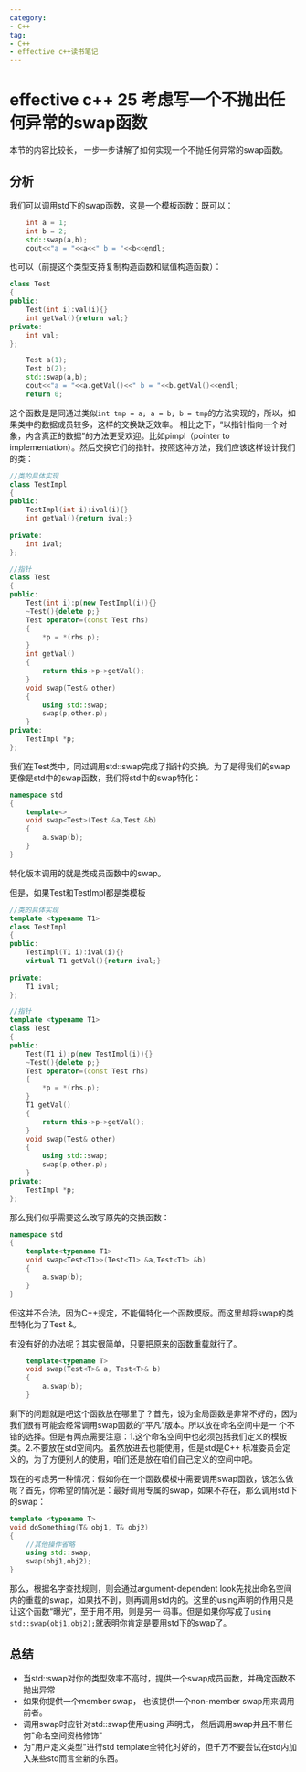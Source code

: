 ```yaml
---
category: 
- C++
tag:
- C++
- effective c++读书笔记
---
```


# effective c++ 25 考虑写一个不抛出任何异常的swap函数

本节的内容比较长， 一步一步讲解了如何实现一个不抛任何异常的swap函数。

## 分析
我们可以调用std下的swap函数，这是一个模板函数：既可以：
```cpp
    int a = 1;
    int b = 2;
    std::swap(a,b);
    cout<<"a = "<<a<<" b = "<<b<<endl;
```
也可以（前提这个类型支持复制构造函数和赋值构造函数）：
```cpp
class Test
{
public:
    Test(int i):val(i){}
    int getVal(){return val;}
private:
    int val;
};

    Test a(1);
    Test b(2);
    std::swap(a,b);
    cout<<"a = "<<a.getVal()<<" b = "<<b.getVal()<<endl;
    return 0;
```
这个函数是是同通过类似```int tmp = a; a = b; b = tmp```的方法实现的，所以，如果类中的数据成员较多，这样的交换缺乏效率。
相比之下，“以指针指向一个对象，内含真正的数据”的方法更受欢迎。比如pimpl（pointer to implementation）。然后交换它们的指针。按照这种方法，我们应该这样设计我们的类：
```cpp
//类的具体实现
class TestImpl
{
public:
    TestImpl(int i):ival(i){}
    int getVal(){return ival;}
    
private:
    int ival;
};

//指针
class Test
{
public:
    Test(int i):p(new TestImpl(i)){}
    ~Test(){delete p;}
    Test operator=(const Test rhs)
    {
        *p = *(rhs.p);
    }
    int getVal()
    {
        return this->p->getVal();
    }
    void swap(Test& other)
    {
        using std::swap;
        swap(p,other.p);
    }
private:
    TestImpl *p;
};
```
我们在Test类中，同过调用std::swap完成了指针的交换。为了是得我们的swap更像是std中的swap函数，我们将std中的swap特化：
```cpp
namespace std
{
    template<>
    void swap<Test>(Test &a,Test &b)
    {
        a.swap(b);
    }
}
```
特化版本调用的就是类成员函数中的swap。


但是，如果Test和TestImpl都是类模板
```cpp
//类的具体实现
template <typename T1>
class TestImpl
{
public:
    TestImpl(T1 i):ival(i){}
    virtual T1 getVal(){return ival;}
    
private:
    T1 ival;
};

//指针
template <typename T1>
class Test
{
public:
    Test(T1 i):p(new TestImpl(i)){}
    ~Test(){delete p;}
    Test operator=(const Test rhs)
    {
        *p = *(rhs.p);
    }
    T1 getVal()
    {
        return this->p->getVal();
    }
    void swap(Test& other)
    {
        using std::swap;
        swap(p,other.p);
    }
private:
    TestImpl *p;
};
```
那么我们似乎需要这么改写原先的交换函数：
```cpp
namespace std
{
    template<typename T1>
    void swap<Test<T1>>(Test<T1> &a,Test<T1> &b)
    {
        a.swap(b);
    }
}
```
但这并不合法，因为C++规定，不能偏特化一个函数模版。而这里却将swap的类型特化为了Test<T1> &。

有没有好的办法呢？其实很简单，只要把原来的函数重载就行了。
```cpp
    template<typename T>
    void swap(Test<T>& a, Test<T>& b)
    {
        a.swap(b);
    }
```

剩下的问题就是吧这个函数放在哪里了？首先，设为全局函数是非常不好的，因为我们很有可能会经常调用swap函数的“平凡”版本。所以放在命名空间中是一 个不错的选择。但是有两点需要注意：1.这个命名空间中也必须包括我们定义的模板类。2.不要放在std空间内。虽然放进去也能使用，但是std是C++ 标准委员会定义的，为了方便别人的使用，咱们还是放在咱们自己定义的空间中吧。


现在的考虑另一种情况：假如你在一个函数模板中需要调用swap函数，该怎么做呢？首先，你希望的情况是：最好调用专属的swap，如果不存在，那么调用std下的swap：
```cpp
template <typename T>
void doSomething(T& obj1, T& obj2)
{
    //其他操作省略
    using std::swap;
    swap(obj1,obj2);
}

```
那么，根据名字查找规则，则会通过argument-dependent look先找出命名空间内的重载的swap，如果找不到，则再调用std内的。这里的using声明的作用只是让这个函数“曝光”，至于用不用，则是另一 码事。但是如果你写成了```using std::swap(obj1,obj2);```就表明你肯定是要用std下的swap了。

## 总结
- 当std::swap对你的类型效率不高时，提供一个swap成员函数，并确定函数不抛出异常
- 如果你提供一个member swap， 也该提供一个non-member swap用来调用前者。
- 调用swap时应针对std::swap使用using 声明式， 然后调用swap并且不带任何"命名空间资格修饰"
- 为"用户定义类型"进行std template全特化时好的，但千万不要尝试在std内加入某些std而言全新的东西。
